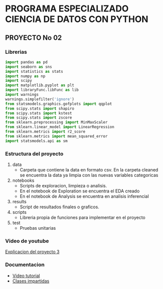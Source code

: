# PROGRAMA ESPECIALIZADO CIENCIA DE DATOS CON PYTHON

## PROYECTO No 02

### Librerias

```python
import pandas as pd
import seaborn as sns
import statistics as stats
import numpy as np
import scipy
import matplotlib.pyplot as plt
import libraryFunc.libFunc as lib
import warnings
warnings.simplefilter('ignore')
from statsmodels.graphics.gofplots import qqplot
from scipy.stats import shapiro
from scipy.stats import kstest
from scipy.stats import zscore
from sklearn.preprocessing import MinMaxScaler
from sklearn.linear_model import LinearRegression
from sklearn.metrics import r2_score
from sklearn.metrics import mean_squared_error
import statsmodels.api as sm
```


### Estructura del proyecto
1. data
   * Carpeta que contiene la data en formato csv. En la carpeta cleaned se encuentra la data ya limpia con las nuevas variables categoricas
2. notebooks
   * Scripts de exploracion, limpieza o analisis.
   * En el notebook de Exploration se encuentra el EDA creado
   * En el notebook de Analysis se encuentra en analisis inferencial
3. results
   * Script de resultados finales o graficos.
4. scripts
   * Libreria propia de funciones para implementar en el proyecto
5. test
   * Pruebas unitarias


### Video de youtube

[Explicacion del proyecto 3](https://youtu.be/DZvvAlseiAU)

### Documentacion

* [Video tutorial](https://www.youtube.com/watch?v=JLRQaQRbr9w)
* [Clases impartidas]()